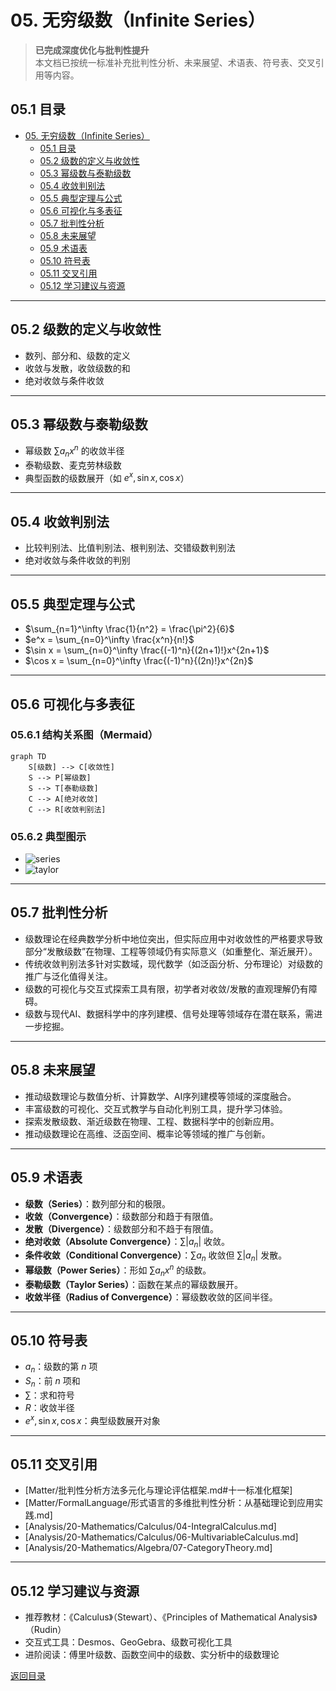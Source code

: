 # 05. 无穷级数（Infinite Series）

> **已完成深度优化与批判性提升**  
> 本文档已按统一标准补充批判性分析、未来展望、术语表、符号表、交叉引用等内容。

## 05.1 目录

- [05. 无穷级数（Infinite Series）](#05-无穷级数infinite-series)
  - [05.1 目录](#051-目录)
  - [05.2 级数的定义与收敛性](#052-级数的定义与收敛性)
  - [05.3 幂级数与泰勒级数](#053-幂级数与泰勒级数)
  - [05.4 收敛判别法](#054-收敛判别法)
  - [05.5 典型定理与公式](#055-典型定理与公式)
  - [05.6 可视化与多表征](#056-可视化与多表征)
  - [05.7 批判性分析](#057-批判性分析)
  - [05.8 未来展望](#058-未来展望)
  - [05.9 术语表](#059-术语表)
  - [05.10 符号表](#0510-符号表)
  - [05.11 交叉引用](#0511-交叉引用)
  - [05.12 学习建议与资源](#0512-学习建议与资源)

---

## 05.2 级数的定义与收敛性

- 数列、部分和、级数的定义
- 收敛与发散，收敛级数的和
- 绝对收敛与条件收敛

---

## 05.3 幂级数与泰勒级数

- 幂级数 $\sum a_n x^n$ 的收敛半径
- 泰勒级数、麦克劳林级数
- 典型函数的级数展开（如 $e^x, \sin x, \cos x$）

---

## 05.4 收敛判别法

- 比较判别法、比值判别法、根判别法、交错级数判别法
- 绝对收敛与条件收敛的判别

---

## 05.5 典型定理与公式

- $\sum_{n=1}^\infty \frac{1}{n^2} = \frac{\pi^2}{6}$
- $e^x = \sum_{n=0}^\infty \frac{x^n}{n!}$
- $\sin x = \sum_{n=0}^\infty \frac{(-1)^n}{(2n+1)!}x^{2n+1}$
- $\cos x = \sum_{n=0}^\infty \frac{(-1)^n}{(2n)!}x^{2n}$

---

## 05.6 可视化与多表征

### 05.6.1 结构关系图（Mermaid）

```mermaid
graph TD
    S[级数] --> C[收敛性]
    S --> P[幂级数]
    S --> T[泰勒级数]
    C --> A[绝对收敛]
    C --> R[收敛判别法]
```

### 05.6.2 典型图示

- ![series](https://latex.codecogs.com/svg.image?e^x%20=%20\sum_{n=0}^\infty%20\frac{x^n}{n!})
- ![taylor](https://latex.codecogs.com/svg.image?\text{Taylor%20Series%20Approximation})

---

## 05.7 批判性分析

- 级数理论在经典数学分析中地位突出，但实际应用中对收敛性的严格要求导致部分“发散级数”在物理、工程等领域仍有实际意义（如重整化、渐近展开）。
- 传统收敛判别法多针对实数域，现代数学（如泛函分析、分布理论）对级数的推广与泛化值得关注。
- 级数的可视化与交互式探索工具有限，初学者对收敛/发散的直观理解仍有障碍。
- 级数与现代AI、数据科学中的序列建模、信号处理等领域存在潜在联系，需进一步挖掘。

---

## 05.8 未来展望

- 推动级数理论与数值分析、计算数学、AI序列建模等领域的深度融合。
- 丰富级数的可视化、交互式教学与自动化判别工具，提升学习体验。
- 探索发散级数、渐近级数在物理、工程、数据科学中的创新应用。
- 推动级数理论在高维、泛函空间、概率论等领域的推广与创新。

---

## 05.9 术语表

- **级数（Series）**：数列部分和的极限。
- **收敛（Convergence）**：级数部分和趋于有限值。
- **发散（Divergence）**：级数部分和不趋于有限值。
- **绝对收敛（Absolute Convergence）**：$\sum |a_n|$ 收敛。
- **条件收敛（Conditional Convergence）**：$\sum a_n$ 收敛但 $\sum |a_n|$ 发散。
- **幂级数（Power Series）**：形如 $\sum a_n x^n$ 的级数。
- **泰勒级数（Taylor Series）**：函数在某点的幂级数展开。
- **收敛半径（Radius of Convergence）**：幂级数收敛的区间半径。

---

## 05.10 符号表

- $a_n$：级数的第 $n$ 项
- $S_n$：前 $n$ 项和
- $\sum$：求和符号
- $R$：收敛半径
- $e^x, \sin x, \cos x$：典型级数展开对象

---

## 05.11 交叉引用

- [Matter/批判性分析方法多元化与理论评估框架.md#十一标准化框架]
- [Matter/FormalLanguage/形式语言的多维批判性分析：从基础理论到应用实践.md]
- [Analysis/20-Mathematics/Calculus/04-IntegralCalculus.md]
- [Analysis/20-Mathematics/Calculus/06-MultivariableCalculus.md]
- [Analysis/20-Mathematics/Algebra/07-CategoryTheory.md]

---

## 05.12 学习建议与资源

- 推荐教材：《Calculus》（Stewart）、《Principles of Mathematical Analysis》（Rudin）
- 交互式工具：Desmos、GeoGebra、级数可视化工具
- 进阶阅读：傅里叶级数、函数空间中的级数、实分析中的级数理论

[返回目录](#051-目录)
